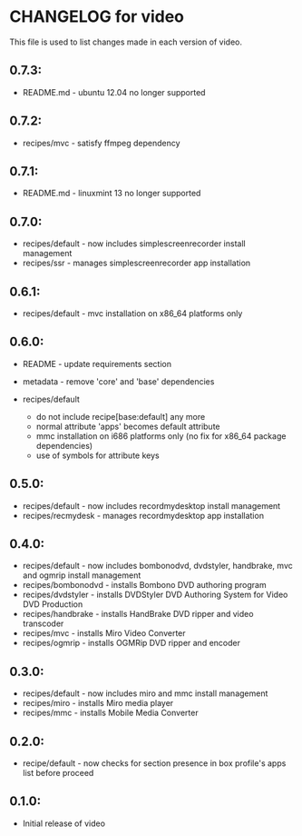 # CHANGELOG for video

This file is used to list changes made in each version of video.

## 0.7.3:

* README.md - ubuntu 12.04 no longer supported

## 0.7.2:

* recipes/mvc - satisfy ffmpeg dependency

## 0.7.1:

* README.md - linuxmint 13 no longer supported

## 0.7.0:

* recipes/default - now includes simplescreenrecorder install management
* recipes/ssr     - manages simplescreenrecorder app installation

## 0.6.1:

* recipes/default - mvc installation on x86_64 platforms only

## 0.6.0:

* README   - update requirements section
* metadata - remove 'core' and 'base' dependencies

* recipes/default

  - do not include recipe[base:default] any more
  - normal attribute 'apps' becomes default attribute
  - mmc installation on i686 platforms only (no fix for x86_64 package dependencies)
  - use of symbols for attribute keys

## 0.5.0:

* recipes/default   - now includes recordmydesktop install management
* recipes/recmydesk - manages recordmydesktop app installation

## 0.4.0:

* recipes/default    - now includes bombonodvd, dvdstyler, handbrake, mvc and ogmrip install management
* recipes/bombonodvd - installs Bombono DVD authoring program
* recipes/dvdstyler  - installs DVDStyler DVD Authoring System for Video DVD Production
* recipes/handbrake  - installs HandBrake DVD ripper and video transcoder
* recipes/mvc        - installs Miro Video Converter
* recipes/ogmrip     - installs OGMRip DVD ripper and encoder

## 0.3.0:

* recipes/default - now includes miro and mmc install management
* recipes/miro    - installs Miro media player
* recipes/mmc     - installs Mobile Media Converter

## 0.2.0:

* recipe/default - now checks for section presence in box profile's apps list before proceed

## 0.1.0:

* Initial release of video

